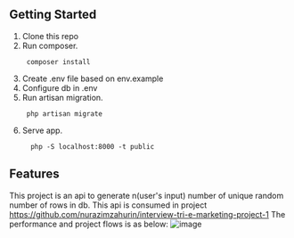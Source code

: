 ## Getting Started

1. Clone this repo
1. Run composer.
   ```shell
    composer install
   ```
1. Create .env file based on env.example
1. Configure db in .env
1. Run artisan migration.
   ```shell
    php artisan migrate
   ```
1. Serve app.
   ```shell
     php -S localhost:8000 -t public
   ```

## Features

This project is an api to generate n(user's input) number of unique random number of rows in db.
This api is consumed in project https://github.com/nurazimzahurin/interview-tri-e-marketing-project-1
The performance and project flows is as below:
![image](https://user-images.githubusercontent.com/66508436/122061753-62b1e380-ce21-11eb-9f39-71c4d04a4a27.png)

